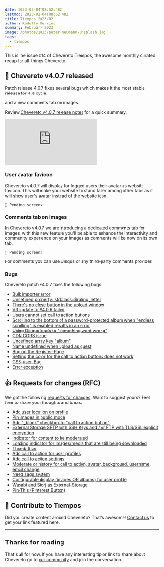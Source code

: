```yaml
---
date: 2023-02-04T08:52:48Z
lastmod: 2023-02-04T08:52:48Z
title: Tiempos 2023/02
author: Rodolfo Berrios
summary: February 2023
image: /photos/2023/peter-neumann-unsplash.jpg
tags:
  - tiempos
---
```


This is the issue #14 of Chevereto Tiempos, the awesome monthly curated recap for all-things Chevereto.

## 🚀 Chevereto v4.0.7 released

Patch release 4.0.7 fixes several bugs which makes it the most stable release for `4.0` cycle.

and a new comments tab on images.

Review [Chevereto v4.0.7 release notes](https://releases.chevereto.com/4.X/4.0/4.0.7.html) for a quick summary.

<div class="embed-responsive embed-responsive-16by9">
  <iframe class="embed-responsive-item m-0" src="https://www.youtube.com/embed/ClF4uCbYKdA" frameborder="0" allow="accelerometer; autoplay; clipboard-write; encrypted-media; gyroscope; picture-in-picture" allowfullscreen></iframe>
</div>

### User avatar favicon

Chevereto v4.0.7 will display for logged users their avatar as website favicon. This will make your website to stand taller among other tabs as it will show user's avatar instead of the website icon.

```plain
🚧 Pending screens
```

### Comments tab on images

In Chevereto v4.0.7 we are introducing a dedicated comments tab for images, with this new feature you'll be able to enhance the interactivity and community experience on your images as comments will be now on its own tab.

```plain
🚧 Pending screens
```

For comments you can use Disqus or any third-party comments provider.

### Bugs

Chevereto patch v4.0.7 fixes the following bugs:

- [Bulk importer error](https://chevereto.com/community/threads/bulk-importer-error.14833/)
- [Undefined property: stdClass::$rating_letter](https://chevereto.com/community/threads/again-undefined-property-stdclass-rating_letter.14885/)
- [There's no close button in the upload window](https://chevereto.com/community/threads/theres-no-close-button-in-the-upload-window.14788/)
- [V3 update to V4.0.6 failed](https://chevereto.com/community/threads/v3-update-to-v4-0-6-faile.14887/)
- [Users cannot set call to action buttons](https://chevereto.com/community/threads/users-cannot-set-call-to-action-buttons.14877/)
- [Scrolling to the bottom of a password-protected album when "endless scrolling" is enabled results in an error](https://chevereto.com/community/threads/scrolling-to-the-bottom-of-a-password-protected-album-when-endless-scrolling-is-enabled-results-in-an-error.14803/)
- [Using Disqus leads to "something went wrong"](https://chevereto.com/community/threads/using-disqus-leads-to-something-went-wrong.14861/)
- [CDN CORS issue](https://chevereto.com/community/threads/cdn-cors-issue.14785/)
- [Undefined array key "album"](https://chevereto.com/community/threads/undefined-array-key-album.14868/)
- [Name undefined when upload as guest](https://chevereto.com/community/threads/name-undefined-when-upload-as-guest.14888/)
- [Bug on the Register-Page](https://chevereto.com/community/threads/bug-on-the-register-page.14852/)
- [Setting the color for the call to action buttons does not work](https://chevereto.com/community/threads/setting-the-color-for-the-call-to-action-buttons-does-not-work.14890/)
- [CSS-user-Bug](https://chevereto.com/community/threads/css-user-bug.14940/)
- [Error exception](https://chevereto.com/community/threads/error-exception.14922/)

## 👍 Requests for changes (RFC)

We got the following [requests for changes](https://chv.to/rfc). Want to suggest yours? Feel free to share your thoughts and ideas.

- [Add user location on profile](https://chevereto.com/community/threads/add-user-location-on-profile.14869/)
- [Pin images in public mode](https://chevereto.com/community/threads/pin-images-in-public-mode.14872/)
- [Add "_blank" checkbox to "call to action button"](https://chevereto.com/community/threads/add-_blank-checkbox-to-call-to-action-button.14878/)
- [External Storage SFTP with SSH Keys and / or FTP with TLS/SSL explicit encryption](https://chevereto.com/community/threads/external-storage-sftp-with-ssh-keys-and-or-ftp-with-tls-ssl-explizit-encryption.14882/)
- [Indicator for content to be moderated](https://chevereto.com/community/threads/indicator-for-content-to-be-moderated.14889/)
- [Loading indicator for images/media that are still being downloaded](https://chevereto.com/community/threads/loading-indicator-for-images-media-that-are-still-being-downloaded.14896/)
- [Thumb Size](https://chevereto.com/community/threads/thumb-size.14897/)
- [Add call to action for user profiles](https://chevereto.com/community/threads/add-call-to-action-for-user-profiles.14906/)
- [Add call to action settings](https://chevereto.com/community/threads/add-call-to-action-settings.14907/)
- [Moderate or history for call to action, avatar, background, username, email change](https://chevereto.com/community/threads/moderate-or-history-for-call-to-action-avatar-background-username-email-change.14908/)
- [Need Tags system](https://chevereto.com/community/threads/need-tags-system.14909/)
- [Configurable display (images OR albums) for user profile](https://chevereto.com/community/threads/configurable-display-images-or-albums-for-user-profile.14910/)
- [Wasabi and Storj as External-Storage](https://chevereto.com/community/threads/wasabi-and-storj-as-external-storage.14938/)
- [Pin-This (Pinterest Button)](https://chevereto.com/community/threads/pin-this-pinterest-button.14939/)

## 💖 Contribute to Tiempos

Did you create content around Chevereto? That's awesome! [Contact us](https://chevereto.com/contact) to get your link featured here.

* * *

## Thanks for reading

That's all for now. If you have any interesting tip or link to share about Chevereto go to [our community](https://chevereto.com/community) and join the conversation.
